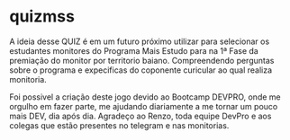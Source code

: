 # quizmss
A ideia desse QUIZ é em um futuro próximo utilizar para selecionar os estudantes monitores do Programa Mais Estudo para na 1ª Fase da premiação do monitor por territorio baiano.
Compreendendo perguntas sobre o programa e expecificas do coponente curicular ao qual realiza monitoria.





Foi possivel a criação deste jogo devido ao Bootcamp DEVPRO, onde me orgulho em fazer parte, me ajudando diariamente a me tornar um pouco mais DEV, dia após dia.
Agradeço ao Renzo, toda equipe DevPro e aos colegas que estão presentes no telegram e nas monitorias.
